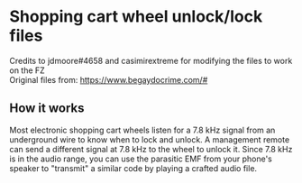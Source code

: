 # Shopping cart wheel unlock/lock files

Credits to jdmoore#4658 and casimirextreme for modifying the files to work on the FZ<br>
Original files from: https://www.begaydocrime.com/#

## How it works

Most electronic shopping cart wheels listen for a 7.8 kHz signal from an underground wire to know when to lock and unlock. A management remote can send a different signal at 7.8 kHz to the wheel to unlock it. Since 7.8 kHz is in the audio range, you can use the parasitic EMF from your phone's speaker to "transmit" a similar code by playing a crafted audio file.

